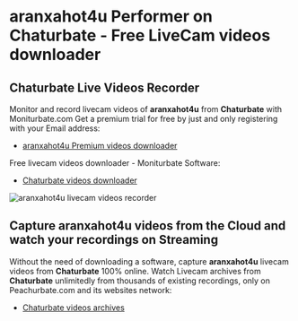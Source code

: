 # aranxahot4u Performer on Chaturbate - Free LiveCam videos downloader

## Chaturbate Live Videos Recorder

Monitor and record livecam videos of **aranxahot4u** from **Chaturbate** with Moniturbate.com
Get a premium trial for free by just and only registering with your Email address:
* [aranxahot4u Premium videos downloader](https://moniturbate.com/request-demo-licence-key.html)

Free livecam videos downloader - Moniturbate Software:
* [Chaturbate videos downloader](https://moniturbate.com/moniturbate-download-software.html)

![aranxahot4u livecam videos recorder](https://peachurnet.com/templates/moniturbate-software.png)


## Capture aranxahot4u videos from the Cloud and watch your recordings on Streaming

Without the need of downloading a software, capture **aranxahot4u** livecam videos from **Chaturbate** 100% online.
Watch Livecam archives from **Chaturbate** unlimitedly from thousands of existing recordings, only on Peachurbate.com and its websites network:
* [Chaturbate videos archives](https://peachurnet.com/)
